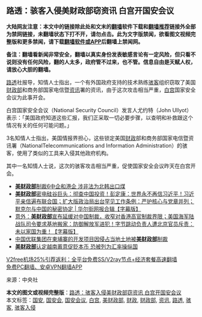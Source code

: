  <h2>路透：骇客入侵美财政部窃资讯 白宫开国安会议</h2> <p class="notice"><b>大陆网友注意：本文中的链接除此处和文末的<a href="https://github.com/bannedbook/fanqiang" >翻墙</a>软件下载和<a href="https://github.com/killgcd/justmysocks/blob/master/README.md">翻墙推荐</a>链接外全部为禁网链接，未翻墙状态下打不开，请勿点击。此为文字版禁闻，欲看图文视频完整版和更多禁闻，请下载<a href="https://github.com/bannedbook/fanqiang">翻墙软件或APP</a>后翻墙上禁闻网。</p><p>备注：翻墙看新闻非常安全，翻墙以真实身份发表敏感言论有一定风险，但只看不说则没有任何风险，翻的人太多，政府管不过来，也不管。信息自由是天赋人权，请放心大胆的翻墙。</b></p>  <div class="entry"> <p><a href="https://www.bannedbook.org/bnews/tag/%E8%B7%AF%E9%80%8F/" class="st_tag internal_tag" rel="tag" title="标签 路透 下的日志">路透</a>社报导，知情人士指出，一个有外国政府支持的技术熟练<a href="https://www.bannedbook.org/bnews/tag/%e9%aa%87%e5%ae%a2/" class="st_tag internal_tag" rel="tag" title="标签 骇客 下的日志">骇客</a>组织窃取了美国<a href="https://www.bannedbook.org/bnews/tag/%E8%B4%A2%E6%94%BF%E9%83%A8/" class="st_tag internal_tag" rel="tag" title="标签 财政部 下的日志">财政部</a>和商务部国家电信暨<a href="https://www.bannedbook.org/bnews/tag/%E8%B5%84%E8%AE%AF/" class="st_tag internal_tag" rel="tag" title="标签 资讯 下的日志">资讯</a>署的资讯，由于这次攻击相当严重，<a href="https://www.bannedbook.org/bnews/tag/%e7%99%bd%e5%ae%ab/" class="st_tag internal_tag" rel="tag" title="标签 白宫 下的日志">白宫</a>国家安全会议为此事开会。</p> <p>白宫国家安全会议（National Security Council）发言人尤约特（John Ullyot）表示：「美国政府知道这些汇报，我们正采取一切必要步骤，以查明和补救跟这个情况有关的任何可能问题。」</p> <p>3名知情人士指出，美国情报界担心，这些锁定美国<a href="https://www.bannedbook.org/bnews/tag/%E8%B4%A2%E6%94%BF/" class="st_tag internal_tag" rel="tag" title="标签 财政 下的日志">财政</a>部和商务部国家电信暨资讯署（NationalTelecommunications and Information Administration）的骇客，使用了类似的工具来入侵其他政府机构。</p>  <p>其中一名知情人士说，这次的骇客攻击相当严重，促使国家安全会议昨天在白宫开会。</p> <ul class='op-related-articles' title='相关阅读'> <li><a href='https://www.bannedbook.org/bnews/cnnews/20201209/1444495.html' target='_blank'><b>美财政部</b>制裁6中企和港企 涉非法为北韩出口煤</a></li> <li><a href='https://www.bannedbook.org/bnews/bannedvideo/20200930/1405856.html' target='_blank'><b>美财政部</b>密电硅谷巨头：彻查中国投资！彭定康：世界永不再信习近平！习近平亲信遍布联合国；扩大版政治局出台罕见工作条例：严护核心与党章并列；默克尔与中国的秘密协定 | 华尔街网报合辑【字幕版】</a></li> <li><a href='https://www.bannedbook.org/bnews/bannedvideo/20200926/1403240.html' target='_blank'>意外：<b>美财政部</b>宣布延缓对中国制裁，收窄对香港高官制裁界限；美国海军陆战队司令要求基地搬家：防御解放军进犯！字节跳动负责人遭北京官员斥责：未以家国为重！【字幕版】</a></li> <li><a href='https://www.bannedbook.org/bnews/headline/20200916/1397114.html' target='_blank'>中国优联集团在柬埔寨的开发项目因侵占当地土地被<b>美财政部</b>制裁</a></li> <li><a href='https://www.bannedbook.org/bnews/cnnews/20200827/1386318.html' target='_blank'><b>美财政部</b>认定越南蓄意促贬本币 恐被列为汇率操纵国</a></li> </ul> <p class="texttj"> <a href="https://github.com/bannedbook/fanqiang/wiki/V2ray%E6%9C%BA%E5%9C%BA" target="_blank">V2free机场25%引荐返利：全平台免费SS/V2ray节点+经济套餐高速翻墙</a><br/> <a href="https://github.com/bannedbook/fanqiang/wiki/%E7%A6%81%E9%97%BB%E7%BD%91%E5%AE%89%E5%8D%93%E7%BF%BB%E5%A2%99%E6%96%B0%E9%97%BBAPP" target="_blank">免费PC翻墙、安卓VPN翻墙APP</a></p><p> 来源：中央社 </p><a name='sharetosocial'></a>       <div><b>本文的图文或视频完整版</b>：<a href='https://www.bannedbook.org/bnews/cbnews/20201214/1447270.html'>路透：骇客入侵美财政部窃资讯 白宫开国安会议</a></div>  </div><!--END ENTRY--> <div class="postfooter"> <div>本文标签：<a href="https://www.bannedbook.org/bnews/tag/%E5%9B%BD%E5%AE%89/" rel="tag">国安</a>, <a href="https://www.bannedbook.org/bnews/tag/%e5%9b%bd%e5%ae%89%e4%bc%9a/" rel="tag">国安会</a>, <a href="https://www.bannedbook.org/bnews/tag/%E5%9B%BD%E5%AE%89%E4%BC%9A%E8%AE%AE/" rel="tag">国安会议</a>, <a href="https://www.bannedbook.org/bnews/tag/%e7%99%bd%e5%ae%ab/" rel="tag">白宫</a>, <a href="https://www.bannedbook.org/bnews/tag/%E7%BE%8E%E8%B4%A2%E6%94%BF%E9%83%A8/" rel="tag">美财政部</a>, <a href="https://www.bannedbook.org/bnews/tag/%E8%B4%A2%E6%94%BF/" rel="tag">财政</a>, <a href="https://www.bannedbook.org/bnews/tag/%E8%B4%A2%E6%94%BF%E9%83%A8/" rel="tag">财政部</a>, <a href="https://www.bannedbook.org/bnews/tag/%E8%B5%84%E8%AE%AF/" rel="tag">资讯</a>, <a href="https://www.bannedbook.org/bnews/tag/%E8%B7%AF%E9%80%8F/" rel="tag">路透</a>, <a href="https://www.bannedbook.org/bnews/tag/%e9%aa%87%e5%ae%a2/" rel="tag">骇客</a>, <a href="https://www.bannedbook.org/bnews/tag/%E9%AA%87%E5%AE%A2%E5%85%A5%E4%BE%B5/" rel="tag">骇客入侵</a></div>  </div><!--END POSTFOOTER--> 